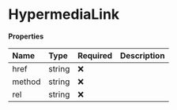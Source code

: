 # HypermediaLink

**Properties**

| Name   | Type   | Required | Description |
| :----- | :----- | :------- | :---------- |
| href   | string | ❌       |             |
| method | string | ❌       |             |
| rel    | string | ❌       |             |
